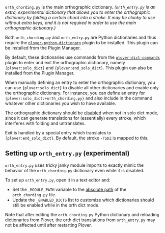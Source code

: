 `orth_chording.py` is the main orthographic dictionary. *(`orth_entry.py` is an extra, experimental dictionary that allows you to enter the orthographic dictionary by folding a certain chord into a stroke. It may be clunky to use without extra keys, and it is not required in order to use the main orthographic dictionary.)*

Both `orth_chording.py` and `orth_entry.py` are Python dictionaries and thus require the [`plover-python-dictionary`](https://pypi.org/project/plover-python-dictionary/) plugin to be installed. This plugin can be installed from the Plugin Manager.

By default, these dictionaries use commands from the [`plover-dict-commands`](https://pypi.org/project/plover-dict-commands/) plugin to enter and exit the orthographic dictionary, namely `{plover:solo_dict}` and `{plover:end_solo_dict}`.  This plugin can also be installed from the Plugin Manager.

When manually defining an entry to enter the orthographic dictionary, you can use `{plover:solo_dict}` to disable all other dictionaries and enable only the orthographic dictionary. For instance, you can define an entry for `{plover:solo_dict:+orth_chording.py}` and also include in the command whatever other dictionaries you wish to have available.

The orthographic dictionary should be <u>disabled</u> when not in solo dict mode, since it can generate translations for (essentially) every stroke, which interferes with folding and untranslates.

Exit is handled by a special entry which translates to `{plover:end_solo_dict}`. By default, the stroke `-TSDZ` is mapped to this.

## Setting up `orth_entry.py` (experimental)
`orth_entry.py` uses tricky janky module imports to exactly mimic the behavior of the `orth_chording.py` dictionary even while it is disabled.

To set up `orth_entry.py`, open it in a text editor and:
* Set the `_MODULE_PATH` variable to the <u>absolute path</u> of the `orth_chording.py` file.
* Update the `_ENABLED_DICTS` list to customize which dictionaries should still be enabled while in the orth dict mode.

Note that after editing the `orth_chording.py` Python dictionary and reloading dictionaries from Plover, the orth dict translations from `orth_entry.py` may not be affected until after restarting Plover.